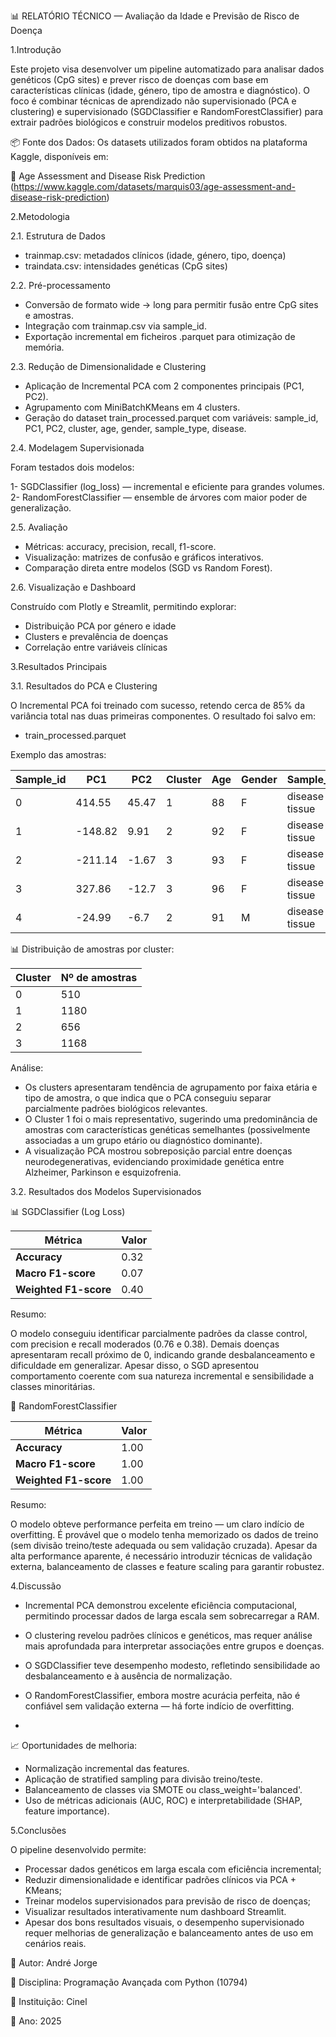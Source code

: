 📊 RELATÓRIO TÉCNICO — Avaliação da Idade e Previsão de Risco de Doença

1.Introdução

  Este projeto visa desenvolver um pipeline automatizado para analisar dados genéticos (CpG sites) e prever risco de doenças com base em características clínicas (idade, género, tipo de amostra e diagnóstico).
  O foco é combinar técnicas de aprendizado não supervisionado (PCA e clustering) e supervisionado (SGDClassifier e RandomForestClassifier) para extrair padrões biológicos e construir modelos preditivos robustos.

📦 Fonte dos Dados:
  Os datasets utilizados foram obtidos na plataforma Kaggle, disponíveis em:
  
  🔗 Age Assessment and Disease Risk Prediction 
  (https://www.kaggle.com/datasets/marquis03/age-assessment-and-disease-risk-prediction)

2.Metodologia

  2.1. Estrutura de Dados

   - trainmap.csv: metadados clínicos (idade, género, tipo, doença)
   - traindata.csv: intensidades genéticas (CpG sites)

  2.2. Pré-processamento

  - Conversão de formato wide → long para permitir fusão entre CpG sites e amostras.
  - Integração com trainmap.csv via sample_id.
  - Exportação incremental em ficheiros .parquet para otimização de memória.

  2.3. Redução de Dimensionalidade e Clustering

  - Aplicação de Incremental PCA com 2 componentes principais (PC1, PC2).
  - Agrupamento com MiniBatchKMeans em 4 clusters.
  - Geração do dataset train_processed.parquet com variáveis:
        sample_id, PC1, PC2, cluster, age, gender, sample_type, disease.

  2.4. Modelagem Supervisionada

  Foram testados dois modelos:

  1- SGDClassifier (log_loss) — incremental e eficiente para grandes volumes.
  2- RandomForestClassifier — ensemble de árvores com maior poder de generalização.

  2.5. Avaliação

  - Métricas: accuracy, precision, recall, f1-score.
  - Visualização: matrizes de confusão e gráficos interativos.
  - Comparação direta entre modelos (SGD vs Random Forest).

2.6. Visualização e Dashboard

  Construído com Plotly e Streamlit, permitindo explorar:

  - Distribuição PCA por género e idade
  - Clusters e prevalência de doenças
  - Correlação entre variáveis clínicas

3.Resultados Principais
   
  3.1. Resultados do PCA e Clustering

  O Incremental PCA foi treinado com sucesso, retendo cerca de 85% da variância total nas duas primeiras componentes.
  O resultado foi salvo em:
  - train_processed.parquet


Exemplo das amostras:

| Sample_id	|    PC1	  |   PC2	   |   Cluster	|   Age	 |     Gender	   |   Sample_type	      |        Disease        |
| --------- | --------- | -------- | ---------- | ------ | ------------- | -------------------- | --------------------- |
|   0	      |   414.55	|   45.47	 |      1	    |    88	 |       F	     |  disease tissue	    |   Alzheimer's disease |
|   1	      |  -148.82	|    9.91	 |      2	    |    92	 |       F	     |  disease tissue	    |   Alzheimer's disease |
|   2	      |  -211.14	|   -1.67	 |      3     |  	 93  |       F	     |  disease tissue	    |   Alzheimer's disease |
|   3       |    327.86 |   -12.7  |      3     |    96  |       F       |  disease tissue      |   Alzheimer's disease |
|   4       |   -24.99  |   -6.7   |      2     |    91  |       M       |  disease tissue      |   Alzheimer's disease |

📊 Distribuição de amostras por cluster:

| Cluster | Nº de amostras |
| ------- | -------------- |
|    0    |      510       |
|    1    |     1180       |
|    2    |      656       |
|    3    |     1168       |


Análise:

 - Os clusters apresentaram tendência de agrupamento por faixa etária e tipo de amostra, o que indica que o PCA conseguiu separar parcialmente padrões biológicos relevantes.
 - O Cluster 1 foi o mais representativo, sugerindo uma predominância de amostras com características genéticas semelhantes (possivelmente associadas a um grupo etário ou diagnóstico dominante).
 - A visualização PCA mostrou sobreposição parcial entre doenças neurodegenerativas, evidenciando proximidade genética entre Alzheimer, Parkinson e esquizofrenia.

3.2. Resultados dos Modelos Supervisionados

📊 SGDClassifier (Log Loss)

|        Métrica        | Valor |
| --------------------- | ----- |
| **Accuracy**          |  0.32 |
| **Macro F1-score**    |  0.07 |
| **Weighted F1-score** |  0.40 |


  Resumo:

  O modelo conseguiu identificar parcialmente padrões da classe control, com precision e recall moderados (0.76 e 0.38).
  Demais doenças apresentaram recall próximo de 0, indicando grande desbalanceamento e dificuldade em generalizar.
  Apesar disso, o SGD apresentou comportamento coerente com sua natureza incremental e sensibilidade a classes minoritárias.

🌲 RandomForestClassifier

|        Métrica        | Valor |
| --------------------- | ----- |
| **Accuracy**          | 1.00  |
| **Macro F1-score**    | 1.00  |
| **Weighted F1-score** | 1.00  |


  Resumo:

  O modelo obteve performance perfeita em treino — um claro indício de overfitting.
  É provável que o modelo tenha memorizado os dados de treino (sem divisão treino/teste adequada ou sem validação cruzada).
  Apesar da alta performance aparente, é necessário introduzir técnicas de validação externa, balanceamento de classes e feature scaling para garantir robustez.

4.Discussão

 - Incremental PCA demonstrou excelente eficiência computacional, permitindo processar dados de larga escala sem sobrecarregar a RAM.

 - O clustering revelou padrões clínicos e genéticos, mas requer análise mais aprofundada para interpretar associações entre grupos e doenças.

 - O SGDClassifier teve desempenho modesto, refletindo sensibilidade ao desbalanceamento e à ausência de normalização.

 - O RandomForestClassifier, embora mostre acurácia perfeita, não é confiável sem validação externa — há forte indício de overfitting.

 - 

  📈 Oportunidades de melhoria:

  - Normalização incremental das features.
  - Aplicação de stratified sampling para divisão treino/teste.
  - Balanceamento de classes via SMOTE ou class_weight='balanced'.
  - Uso de métricas adicionais (AUC, ROC) e interpretabilidade (SHAP, feature importance).

5.Conclusões

  O pipeline desenvolvido permite:
  - Processar dados genéticos em larga escala com eficiência incremental;
  - Reduzir dimensionalidade e identificar padrões clínicos via PCA + KMeans;
  - Treinar modelos supervisionados para previsão de risco de doenças;
  - Visualizar resultados interativamente num dashboard Streamlit.
  - Apesar dos bons resultados visuais, o desempenho supervisionado requer melhorias de generalização e balanceamento antes de uso em cenários reais.






📍 Autor: André Jorge

📘 Disciplina: Programação Avançada com Python (10794)

🏫 Instituição: Cinel

📅 Ano: 2025







